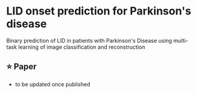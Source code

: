 # LID onset prediction for Parkinson's disease
Binary prediction of LID in patients with Parkinson's Disease using multi-task learning of image classification and reconstruction

## ⭐ Paper
- to be updated once published

